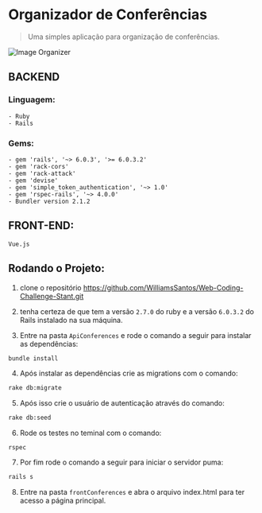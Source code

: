 # Organizador de Conferências
> Uma simples aplicação para organização de conferências.

![Image Organizer](https://i.imgur.com/ZNCU8hy.png)

## BACKEND
### Linguagem:
    - Ruby
    - Rails
### Gems:
    - gem 'rails', '~> 6.0.3', '>= 6.0.3.2' 
    - gem 'rack-cors'
    - gem 'rack-attack'
    - gem 'devise'
    - gem 'simple_token_authentication', '~> 1.0'
    - gem 'rspec-rails', '~> 4.0.0'
    - Bundler version 2.1.2

## FRONT-END:
    Vue.js

## Rodando o Projeto:

1. clone o repositório https://github.com/WilliamsSantos/Web-Coding-Challenge-Stant.git

2. tenha certeza de que tem a versão `2.7.0` do ruby ​​e a versão `6.0.3.2` do Rails instalado na sua máquina.
3. Entre na pasta `ApiConferences` e rode o comando a seguir para instalar as dependências:

```sh
bundle install
```
4. Após instalar as dependências crie as migrations com o comando:
```sh
rake db:migrate
```

5. Após isso crie o usuário de autenticação através do comando:

```sh
rake db:seed
```

6. Rode os testes no teminal com o comando: 
```
rspec
``` 

7. Por fim rode o comando a seguir para iniciar o servidor puma:

```sh
rails s
```

8. Entre na pasta `frontConferences` e abra o arquivo index.html para ter acesso a página principal.
